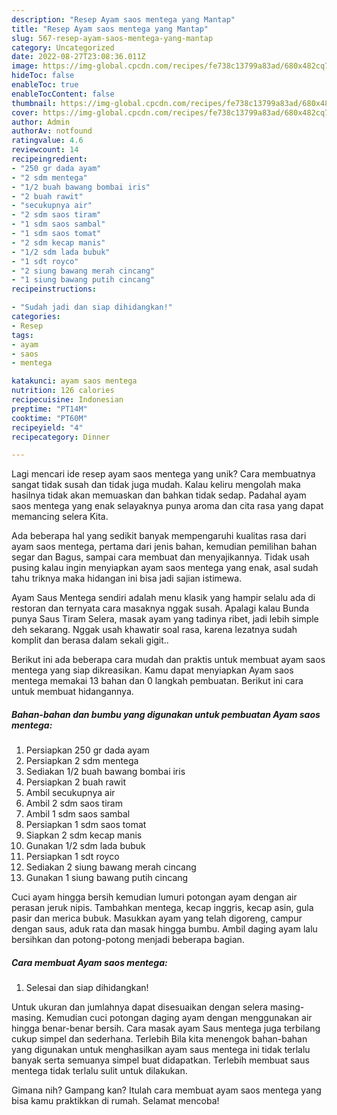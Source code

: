 ```yaml
---
description: "Resep Ayam saos mentega yang Mantap"
title: "Resep Ayam saos mentega yang Mantap"
slug: 567-resep-ayam-saos-mentega-yang-mantap
category: Uncategorized
date: 2022-08-27T23:08:36.011Z
image: https://img-global.cpcdn.com/recipes/fe738c13799a83ad/680x482cq70/ayam-saos-mentega-foto-resep-utama.jpg
hideToc: false
enableToc: true
enableTocContent: false
thumbnail: https://img-global.cpcdn.com/recipes/fe738c13799a83ad/680x482cq70/ayam-saos-mentega-foto-resep-utama.jpg
cover: https://img-global.cpcdn.com/recipes/fe738c13799a83ad/680x482cq70/ayam-saos-mentega-foto-resep-utama.jpg
author: Admin
authorAv: notfound
ratingvalue: 4.6
reviewcount: 14
recipeingredient:
- "250 gr dada ayam"
- "2 sdm mentega"
- "1/2 buah bawang bombai iris"
- "2 buah rawit"
- "secukupnya air"
- "2 sdm saos tiram"
- "1 sdm saos sambal"
- "1 sdm saos tomat"
- "2 sdm kecap manis"
- "1/2 sdm lada bubuk"
- "1 sdt royco"
- "2 siung bawang merah cincang"
- "1 siung bawang putih cincang"
recipeinstructions:

- "Sudah jadi dan siap dihidangkan!"
categories:
- Resep
tags:
- ayam
- saos
- mentega

katakunci: ayam saos mentega 
nutrition: 126 calories
recipecuisine: Indonesian
preptime: "PT14M"
cooktime: "PT60M"
recipeyield: "4"
recipecategory: Dinner

---
```





Lagi mencari ide resep ayam saos mentega yang unik? Cara membuatnya sangat tidak susah dan tidak juga mudah. Kalau keliru mengolah maka hasilnya tidak akan memuaskan dan bahkan tidak sedap. Padahal ayam saos mentega yang enak selayaknya punya aroma dan cita rasa yang dapat memancing selera Kita.





Ada beberapa hal yang sedikit banyak mempengaruhi kualitas rasa dari ayam saos mentega, pertama dari jenis bahan, kemudian pemilihan bahan segar dan Bagus, sampai cara membuat dan menyajikannya. Tidak usah pusing kalau ingin menyiapkan ayam saos mentega yang enak,      asal sudah tahu triknya maka hidangan ini bisa jadi sajian istimewa.














Ayam Saus Mentega sendiri adalah menu klasik yang hampir selalu ada di restoran dan ternyata cara masaknya nggak susah. Apalagi kalau Bunda punya Saus Tiram Selera, masak ayam yang tadinya ribet, jadi lebih simple deh sekarang. Nggak usah khawatir soal rasa, karena lezatnya sudah komplit dan berasa dalam sekali gigit..






Berikut ini ada beberapa cara mudah dan praktis untuk membuat ayam saos mentega yang siap dikreasikan. Kamu dapat menyiapkan Ayam saos mentega memakai 13 bahan dan 0 langkah pembuatan. Berikut ini cara untuk membuat hidangannya.

<!--inarticleads1-->

##### Bahan-bahan dan bumbu yang digunakan untuk pembuatan Ayam saos mentega:

1. Persiapkan 250 gr dada ayam
1. Persiapkan 2 sdm mentega
1. Sediakan 1/2 buah bawang bombai iris
1. Persiapkan 2 buah rawit
1. Ambil secukupnya air
1. Ambil 2 sdm saos tiram
1. Ambil 1 sdm saos sambal
1. Persiapkan 1 sdm saos tomat
1. Siapkan 2 sdm kecap manis
1. Gunakan 1/2 sdm lada bubuk
1. Persiapkan 1 sdt royco
1. Sediakan 2 siung bawang merah cincang
1. Gunakan 1 siung bawang putih cincang


Cuci ayam hingga bersih kemudian lumuri potongan ayam dengan air perasan jeruk nipis. Tambahkan mentega, kecap inggris, kecap asin, gula pasir dan merica bubuk. Masukkan ayam yang telah digoreng, campur dengan saus, aduk rata dan masak hingga bumbu. Ambil daging ayam lalu bersihkan dan potong-potong menjadi beberapa bagian. 

<!--inarticleads2-->

##### Cara membuat Ayam saos mentega:


1. Selesai dan siap dihidangkan!

Untuk ukuran dan jumlahnya dapat disesuaikan dengan selera masing-masing. Kemudian cuci potongan daging ayam dengan menggunakan air hingga benar-benar bersih. Cara masak ayam Saus mentega juga terbilang cukup simpel dan sederhana. Terlebih Bila kita menengok bahan-bahan yang digunakan untuk menghasilkan ayam saus mentega ini tidak terlalu banyak serta semuanya simpel buat didapatkan. Terlebih membuat saus mentega tidak terlalu sulit untuk dilakukan. 

Gimana nih? Gampang kan? Itulah cara membuat ayam saos mentega yang bisa kamu praktikkan di rumah. Selamat mencoba!
